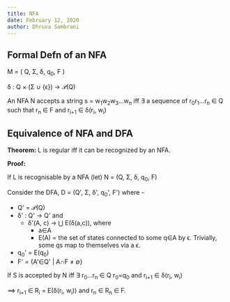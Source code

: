 ```yaml
---
title: NFA
date: February 12, 2020
author: Dhruva Sambrani
---
```


## Formal Defn of an NFA

M = ( Q, Σ, δ, q<sub>0</sub>, F )

δ : Q × (Σ ∪ {ϵ}) → 𝒫(Q)

An NFA N accepts a string s = w<sub>1</sub>w<sub>2</sub>w<sub>3</sub>...w<sub>n</sub> iff
∃ a sequence of r<sub>0</sub>r<sub>1</sub>...r<sub>n</sub> ∈ Q such that
r<sub>n</sub> ∈ F and
r<sub>i+1</sub> ∈ δ(r<sub>i</sub>, w<sub>i</sub>)

## Equivalence of NFA and DFA

**Theorem:**
L is regular iff it can be recognized by an NFA.

**Proof:**

If L is recognisable by a NFA (let) N = (Q, Σ, δ, q<sub>0</sub>, F)

Consider the DFA,  D = (Q', Σ, δ', q<sub>0</sub>', F') where  -

- Q' = 𝒫(Q)
- δ' : Q' → Q' and
  - δ'(A, c) → ⋃ E(δ(a,c)), where
    - a∈A
    - E(A) = the set of states connected to some q∈A by ϵ. Trivially, some qs map to themselves via a ϵ.
- q<sub>0</sub>' = E(q<sub>0</sub>)
- F' = {A'∈Q' | A∩F ≠ ∅}

If S is accepted by N iff ∃ r<sub>0</sub>...r<sub>n</sub> ∈ Q r<sub>0</sub>=q<sub>0</sub> and r<sub>i+1</sub> ∈ δ(r<sub>i</sub>, w<sub>i</sub>)

⟹ r<sub>i+1</sub> ∈ R<sub>i</sub> = E(δ(r<sub>i</sub>, w<sub>i</sub>)) and r<sub>n</sub> ∈ R<sub>n</sub> ∈ F.
